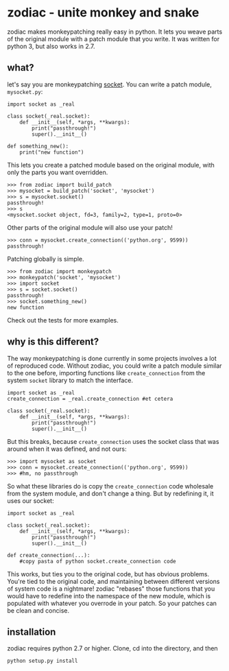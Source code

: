 zodiac - unite monkey and snake
=================================

zodiac makes monkeypatching really easy in python. It lets you weave parts of the original module with a patch module that you write. It was written for python 3, but also works in 2.7.

what?
----

let's say you are monkeypatching [socket][]. You can write a patch module, `mysocket.py`:

	import socket as _real

	class socket(_real.socket):
		def __init__(self, *args, **kwargs):
			print("passthrough!")
			super().__init__()

	def something_new():
		print("new function")

This lets you create a patched module based on the original module, with only the parts you want overridden.

	>>> from zodiac import build_patch
	>>> mysocket = build_patch('socket', 'mysocket')
	>>>	s = mysocket.socket()
	passthrough!
	>>> s
	<mysocket.socket object, fd=3, family=2, type=1, proto=0>

Other parts of the original module will also use your patch!

	>>> conn = mysocket.create_connection(('python.org', 9599))
	passthrough!

Patching globally is simple.

	>>> from zodiac import monkeypatch
	>>> monkeypatch('socket', 'mysocket')
	>>> import socket
	>>> s = socket.socket()
	passthrough!
	>>> socket.something_new()
	new function

Check out the tests for more examples. 

why is this different?
----------------------

The way monkeypatching is done currently in some projects involves a lot of reproduced code. Without zodiac, you could write a patch module similar to the one before, importing functions like `create_connection` from the system `socket` library to match the interface.

	import socket as _real
	create_connection = _real.create_connection #et cetera

	class socket(_real.socket):
		def __init__(self, *args, **kwargs):
			print("passthrough!")
			super().__init__()

But this breaks, because `create_connection` uses the socket class that was around when it was defined, and not ours:

	>>> import mysocket as socket
	>>> conn = mysocket.create_connection(('python.org', 9599))
	>>> #hm, no passthrough

So what these libraries do is copy the `create_connection` code wholesale from the system module, and don't change a thing. But by redefining it, it uses our socket:

	import socket as _real

	class socket(_real.socket):
		def __init__(self, *args, **kwargs):
			print("passthrough!")
			super().__init__()

	def create_connection(...):
		#copy pasta of python socket.create_connection code

This works, but ties you to the original code, but has obvious problems. You're tied to the original code, and maintaining between different versions of system code is a nightmare! zodiac "rebases" those functions that you would have to redefine into the namespace of the new module, which is populated with whatever you overrode in your patch. So your patches can be clean and concise.

installation
------------

zodiac requires python 2.7 or higher. Clone, cd into the directory, and then

    python setup.py install


[socket]: http://docs.python.org/py3k/library/socket.html

